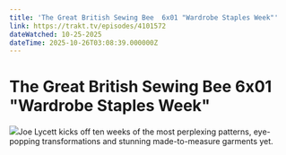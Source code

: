 ```yaml
---
title: 'The Great British Sewing Bee  6x01 "Wardrobe Staples Week"' 
link: https://trakt.tv/episodes/4101572
dateWatched: 10-25-2025
dateTime: 2025-10-26T03:08:39.000000Z
---
```

# The Great British Sewing Bee  6x01 "Wardrobe Staples Week"

![](https://walter-r2.trakt.tv/images/episodes/004/101/572/screenshots/thumb/7e66ae7757.jpg)Joe Lycett kicks off ten weeks of the most perplexing patterns, eye-popping transformations and stunning made-to-measure garments yet.